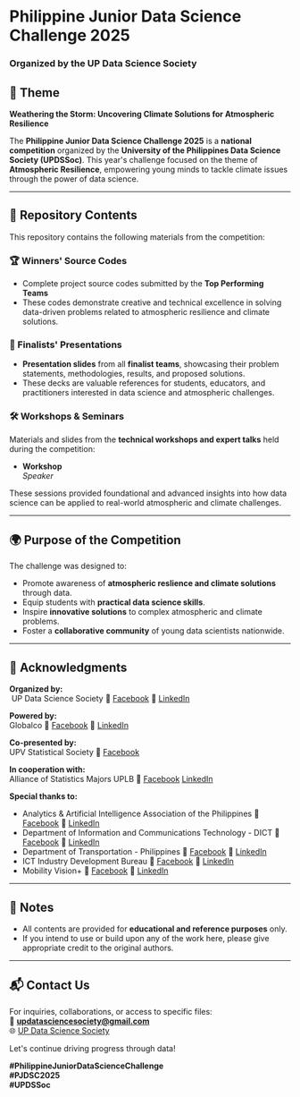 # Philippine Junior Data Science Challenge 2025  
### Organized by the UP Data Science Society  

## 🚀 Theme  
**Weathering the Storm: Uncovering Climate Solutions for Atmospheric Resilience**

The **Philippine Junior Data Science Challenge 2025** is a **national competition** organized by the **University of the Philippines Data Science Society (UPDSSoc)**. This year's challenge focused on the theme of **Atmospheric Resilience**, empowering young minds to tackle climate issues through the power of data science.

---

## 📁 Repository Contents

This repository contains the following materials from the competition:

### 🏆 Winners' Source Codes
- Complete project source codes submitted by the **Top Performing Teams**
- These codes demonstrate creative and technical excellence in solving data-driven problems related to atmospheric resilience and climate solutions.

### 🎤 Finalists' Presentations
- **Presentation slides** from all **finalist teams**, showcasing their problem statements, methodologies, results, and proposed solutions.
- These decks are valuable references for students, educators, and practitioners interested in data science and atmospheric challenges.

### 🛠️ Workshops & Seminars
Materials and slides from the **technical workshops and expert talks** held during the competition:

- **Workshop**  
  *Speaker*

These sessions provided foundational and advanced insights into how data science can be applied to real-world atmospheric and climate challenges.

---

## 🌍 Purpose of the Competition

The challenge was designed to:
- Promote awareness of **atmospheric reslience and climate solutions** through data.
- Equip students with **practical data science skills**.
- Inspire **innovative solutions** to complex atmospheric and climate problems.
- Foster a **collaborative community** of young data scientists nationwide.

---

## 📣 Acknowledgments

**Organized by:**  
 UP Data Science Society 🔗 [Facebook](https://www.facebook.com/updatasciencesociety) 🔗 [LinkedIn](https://www.linkedin.com/company/updatasciencesociety/)


**Powered by:**  
Globalco 🔗 [Facebook](https://www.facebook.com/globalco.center) 🔗 [LinkedIn](https://www.linkedin.com/company/global-coordination-center/)

**Co-presented by:**  
UPV Statistical Society  🔗 [Facebook](https://www.facebook.com/UPVStatSoc) 

**In cooperation with:**  
Alliance of Statistics Majors UPLB  🔗 [Facebook](https://www.facebook.com/asmuplb2014) [LinkedIn](https://www.linkedin.com/company/alliance-of-statistics-majors-uplb/)

**Special thanks to:**  
- Analytics & Artificial Intelligence Association of the Philippines 🔗 [Facebook](https://www.facebook.com/analytics.ai.ph) 🔗 [LinkedIn](https://www.linkedin.com/company/analytics-ai-ph/)
- Department of Information and Communications Technology - DICT 🔗 [Facebook](https://www.facebook.com/DICTgovph) 🔗 [LinkedIn](https://www.linkedin.com/company/dictgovph/)
- Department of Transportation - Philippines 🔗 [Facebook](https://www.facebook.com/DOTrPH) 🔗 [LinkedIn](https://www.linkedin.com/company/department-of-transportation-philippines/)
- ICT Industry Development Bureau 🔗 [Facebook](https://www.facebook.com/DICTIIDB) 🔗 [LinkedIn](https://www.linkedin.com/company/dict-iidb/)
- Mobility Vision+  🔗 [Facebook](https://www.facebook.com/mobilityvisionplus) 🔗 [LinkedIn](https://www.linkedin.com/company/mobilityvisionplus/)
---

## 📌 Notes

- All contents are provided for **educational and reference purposes** only.
- If you intend to use or build upon any of the work here, please give appropriate credit to the original authors.

---

## 📬 Contact Us

For inquiries, collaborations, or access to specific files:  
📧 **updatasciencesociety@gmail.com**  
🌐 [UP Data Science Society](https://www.facebook.com/updatasciencesociety)  
  
Let's continue driving progress through data!  

**#PhilippineJuniorDataScienceChallenge**  
**#PJDSC2025**  
**#UPDSSoc**
